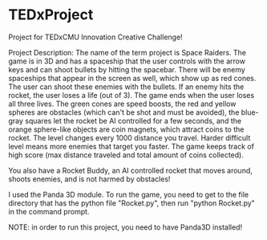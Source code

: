 # TEDxProject
Project for TEDxCMU Innovation Creative Challenge! 

Project Description: 
The name of the term project is Space Raiders. 
The game is in 3D and has a spaceship that the user controls 
with the arrow keys and can shoot bullets by hitting the spacebar. 
There will be enemy spaceships that appear in the screen as well, 
which show up as red cones. The user can shoot these enemies with
the bullets. If an enemy hits the rocket, the user loses a life 
(out of 3). The game ends when the user loses all three lives.
The green cones are speed boosts, the red and yellow spheres are
obstacles (which can't be shot and must be avoided), the blue-gray
squares let the rocket be AI controlled for a few seconds, and the
orange sphere-like objects are coin magnets, which attract coins
to the rocket. The level changes every 1000 distance you travel.
Harder difficult level means more enemies that target you faster.
The game keeps track of high score (max distance traveled and
total amount of coins collected).

You also have a Rocket Buddy, an AI controlled rocket that moves around, 
shoots enemies, and is not harmed by obstacles!

I used the Panda 3D module. To run the game, you need to get to the
file directory that has the python file "Rocket.py", then run "python
Rocket.py" in the command prompt.

NOTE: in order to run this project, you need to have Panda3D installed!
